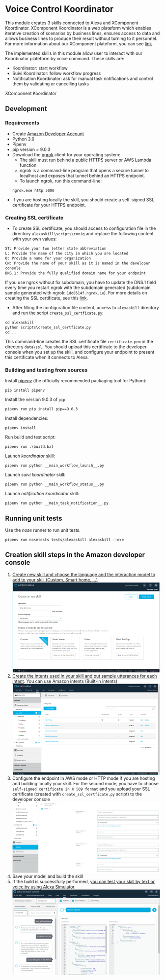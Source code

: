 # Voice Control Koordinator 

This module creates 3 skills connected to Alexa and XComponent Koordinator. XComponent Koordinator is a web 
plateform which enables iterative creation of scenarios by business lines, ensures access to data and allows business
lines to produce their result without turning to it personnel. 
For more information about our XComponent plateform, you can see [link](https://www.xcomponent.com/en/)

The implemented skills in this module allow user to interact with our Koordinator plateform by voice command. These skills are:
- Koordinator: start workflow
- Suivi Koordinator: follow workflow progress
- Notification Koordinator: ask for manual task notifications and control them by validating or cancelling tasks

XComponent Koordinator 

## Development

### Requirements 

- Create [Amazon Developer Account](https://developer.amazon.com/)
- Python 3.6
- Pipenv
- pip version = 9.0.3
- Download the [ngrok](https://ngrok.com/download/) client for your operating system:
    - The skill must run behind a public HTTPS server or AWS Lambda function
    - ngrok is a command-line program that opens a secure tunnel to localhost and exposes that tunnel behind an HTTPS endpoint.
    - To launch ngrok, run this command-line:
    ````
    ngrok.exe http 5000
    ```` 
- If you are hosting locally the skill, you should create a self-signed SSL certificate for your HTTPS endpoint.
 
### Creating SSL certificate

- To create SSL certificate, you should access to configuration file in the directory `alexaskill\scripts\conig` and replace the following content with your own values:
```
ST: Provide your two letter state abbreviation
L: Provide the name of the city in which you are located
O: Provide a name for your organization
CN: Provide the name of your skill as it is named in the developer console
DNS.1: Provide the fully qualified domain name for your endpoint
```
If you use ngrok without fix subdomain, you have to update the DNS.1 field every time you restart ngrok with the subdomain generated (subdomain sample generated with ngrok: `1dd0514f.ngrok.io`).
For more details on creating the SSL certificate, see this [link](https://developer.amazon.com/docs/custom-skills/configure-web-service-self-signed-certificate.html#h3_update_selfsigned/).   

- After filling the configuration file content, access to `alexaskill` directory and run the script `create_ssl_certficate.py`:
```
cd alexaskill
python scripts\create_ssl_certficate.py
cd ..
```
This command-line creates the SSL certificate file `certificate.pem` in the directory `data\ssl`. You should upload this certificate to the developer console when you set up the skill, and configure your endpoint to present this certificate when it connects to Alexa.

### Building and testing from sources

Install [pipenv](https://docs.pipenv.org/) (the officially recommended packaging tool for Python):

```
pip install pipenv
```

Install the version 9.0.3 of `pip`

```
pipenv run pip install pip==9.0.3
```

Install dependencies:

```
pipenv install
```

Run build and test script:

```
pipenv run .\build.bat
```

Launch *koordinator* skill:
```
pipenv run python __main_workflow_launch__.py
```

Launch *suivi koordinator* skill:
```
pipenv run python __main_workflow_status__.py
```

Launch *notification koordinator* skill:
```
pipenv run python __main_task_notification__.py
```

## Running unit tests

Use the *nose* runner to run unit tests.

```
pipenv run nosetests tests/alexaskill alexaskill --exe
```

## Creation skill steps in the Amazon developer console

1. [Create new skill and choose the language and the interaction model to add to your skill (Custom, Smart home, ...)](https://developer.amazon.com/docs/devconsole/create-a-skill-and-choose-the-interaction-model.html)
![Scheme](screenshots/interaction_model.png)
2. [Create the intents used in your skill and put sample utterances for each intent](https://developer.amazon.com/docs/custom-skills/create-intents-utterances-and-slots.html). You can use Amazon intents (Built-in intents)
![Scheme](screenshots/intent_creation.png)
3. Configure the endpoint in AWS mode or HTTP mode if you are hosting and building locally your skill. For the second mode, you have to choose `self-signed certificate in X 509 format` and you upload your SSL certificate (created with `create_ssl_certficate.py` script) to the developer console
![Scheme](screenshots/endpoint_config.png)
4. Save your model and build the skill
5. If the build is successfully performed, [you can test your skill by text or voice by using Alexa Simulator](https://developer.amazon.com/docs/devconsole/test-your-skill.html)
![Scheme](screenshots/test_simulator.png)
